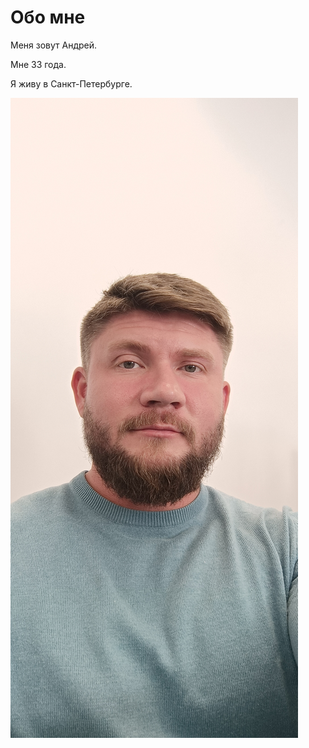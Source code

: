 # Обо мне 
Меня зовут Андрей.

Мне 33 года.

Я живу в Санкт-Петербурге.

![avatar](pic/Фото%20Казадаев%20А.Ю..jpg)

